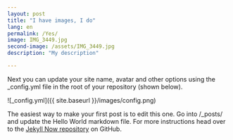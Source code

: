 ```yaml
---
layout: post
title: "I have images, I do"
lang: en
permalink: /Yes/
image: IMG_3449.jpg
second-image: /assets/IMG_3449.jpg
description: "My description"

---
```



Next you can update your site name, avatar and other options using the _config.yml file in the root of your repository (shown below).

![_config.yml]({{ site.baseurl }}/images/config.png)

The easiest way to make your first post is to edit this one. Go into /_posts/ and update the Hello World markdown file. For more instructions head over to the [Jekyll Now repository](https://github.com/barryclark/jekyll-now) on GitHub.
